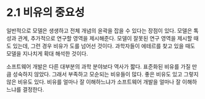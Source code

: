 # 2.1 비유의 중요성

일반적으로 모델은 생생하고 전체 개념의 윤곽을 잡을 수 있다는 장점이 있다. 모델은 톡성과 관계, 추가적으로 연구할 영역을 제시해준다. 모델이 잘못된 연구 영역을 제시할 때도 있는데, 그런 경우 비유가 도를 넘어선 것이다. 과학자들이 에테르를 찾고 있을 때도 모델을 지나치게 확대 해석한 것이다.

소프트웨어 개발은 다른 대부분의 과학 분야보다 역사가 짧다. 표준화된 비유를 가질 만큼 성숙하지 않았다. 그래서 부족하고 모순되는 비유들이 많다. 좋은 비유도 있고 그렇지 않은 비유도 있다. 비유를 얼마나 잘 이해하느냐가 소프트웨어 개발을 얼마나 잘 이해하느냐를 결정한다.
